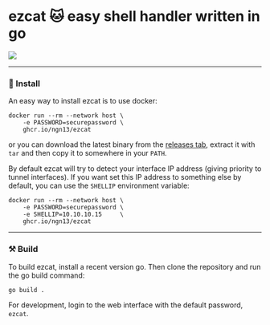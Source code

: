 # ezcat 🐱 easy shell handler written in go
![](/assets/showcase.gif)

---

### 🚀 Install 
An easy way to install ezcat is to use docker:
```
docker run --rm --network host \
    -e PASSWORD=securepassword \
    ghcr.io/ngn13/ezcat
```
or you can download the latest binary from the [releases tab](https://github.com/ngn13/ezcat/releases),
extract it with `tar` and then copy it to somewhere in your `PATH`.

By default ezcat will try to detect your interface IP address (giving priority to tunnel interfaces).
If you want set this IP address to something else by default, you can use the `SHELLIP` environment variable:
```
docker run --rm --network host \
    -e PASSWORD=securepassword \
    -e SHELLIP=10.10.10.15     \
    ghcr.io/ngn13/ezcat

```

---

### ⚒️ Build
To build ezcat, install a recent version go. Then clone the repository and run the go build command:
```bash
go build .
```
For development, login to the web interface with the default password, `ezcat`.
